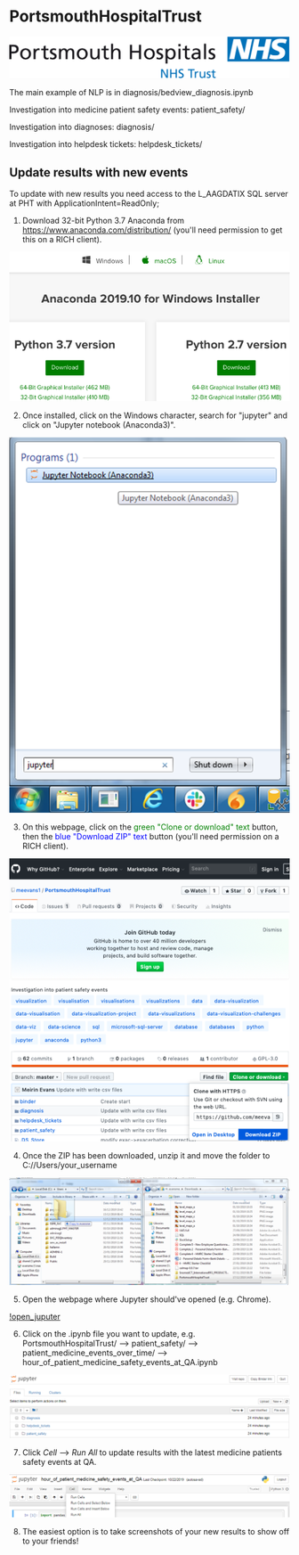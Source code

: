 # PortsmouthHospitalTrust

![logo](nhsportsmouth.png)

The main example of NLP is in diagnosis/bedview_diagnosis.ipynb

Investigation into medicine patient safety events: patient_safety/

Investigation into diagnoses: diagnosis/

Investigation into helpdesk tickets: helpdesk_tickets/

## Update results with new events

To update with new results you need access to the L_AAGDATIX SQL server at PHT with ApplicationIntent=ReadOnly;

1. Download 32-bit Python 3.7 Anaconda from https://www.anaconda.com/distribution/ (you'll need permission to get this on a RICH client).

![download_anaconda](download_anaconda.png)

2. Once installed, click on the Windows character, search for "jupyter" and click on "Jupyter notebook (Anaconda3)".

![search_jupyter](search_jupyter.PNG)

3. On this webpage, click on the <span style="color:green"> green "Clone or download" text</span> button, then the <span style="color:blue"> blue "Download ZIP" text</span> button (you'll need permission on a RICH client).

![download_git_zip](download_git_zip.png)

4. Once the ZIP has been downloaded, unzip it and move the folder to C://Users/your_username

![move_folder](move_folder.PNG)

5. Open the webpage where Jupyter should've opened (e.g. Chrome).

[!open_juputer](open_jupyter.PNG)

6. Click on the .ipynb file you want to update, e.g. PortsmouthHospitalTrust/ --> patient_safety/ --> patient_medicine_events_over_time/ --> hour_of_patient_medicine_safety_events_at_QA.ipynb

![navigate_to_ipynb](navigate_to_ipynb.PNG)

7. Click _Cell_ --> _Run All_ to update results with the latest medicine patients safety events at QA.

![RunAll](RunAll.PNG)

8. The easiest option is to take screenshots of your new results to show off to your friends!
